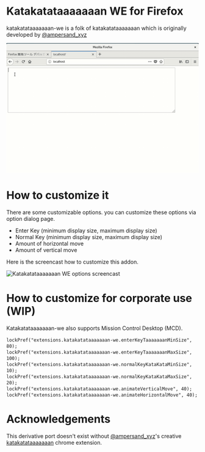 # Katakatataaaaaaan WE for Firefox

katakatataaaaaaan-we is a folk of katakatataaaaaaan which is originally developed by [@ampersand_xyz](https://twitter.com/ampersand_xyz)

![Katakatataaaaaaan WE screencast](https://raw.githubusercontent.com/kenhys/katakatataaaaaaan-we/master/examples/katakatataaaaaaan-we.gif)

# How to customize it

There are some customizable options. you can customize these options via option dialog page.

* Enter Key (minimum display size, maximum display size)
* Normal Key (minimum display size, maximum display size)
* Amount of horizontal move
* Amount of vertical move

Here is the screencast how to customize this addon.

![Katakatataaaaaaan WE options screencast](https://raw.githubusercontent.com/kenhys/katakatataaaaaaan-we/master/examples/katakatataaaaaaan-we-options.gif)

# How to customize for corporate use (WIP)

Katakatataaaaaaan-we also supports Mission Control Desktop (MCD).

```
lockPref("extensions.katakatataaaaaaan-we.enterKeyTaaaaaaanMinSize", 80);
lockPref("extensions.katakatataaaaaaan-we.enterKeyTaaaaaaanMaxSize", 100);
lockPref("extensions.katakatataaaaaaan-we.normalKeyKataKataMinSize", 10);
lockPref("extensions.katakatataaaaaaan-we.normalKeyKataKataMaxSize", 20);
lockPref("extensions.katakatataaaaaaan-we.animateVerticalMove", 40);
lockPref("extensions.katakatataaaaaaan-we.animateHorizontalMove", 40);
```

# Acknowledgements

This derivative port doesn't exist without [@ampersand_xyz](https://twitter.com/ampersand_xyz)'s creative [katakatataaaaaaan](https://chrome.google.com/webstore/detail/katakatataaaaaaan/piapcmegjmiehfijbnafacnpmgkjnkhp?hl=ja) chrome extension.
